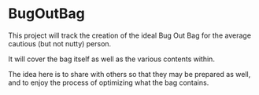 # BugOutBag

This project will track the creation of the ideal Bug Out Bag for the
average cautious (but not nutty) person.

It will cover the bag itself as well as the various contents within.

The idea here is to share with others so that they may be prepared as
well, and to enjoy the process of optimizing what the bag contains.

